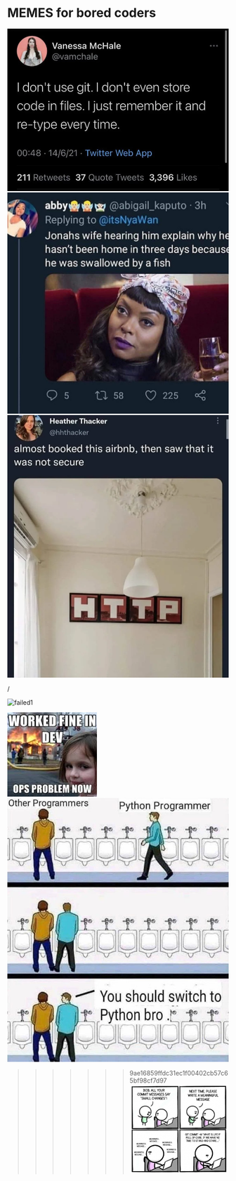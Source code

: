 # MEMES for bored coders

![meme 1](./meme1.webp)
![meme 1](./meme2.jpg)
![meme](./http-meme.webp)

/

![failed1](https://media.tenor.com/A-xepNszV9YAAAAi/ai-bot.gif)


![memeOne](Untitled.jpeg)
![memeTwo](671f0707e0cd1b7157fd729f813b1a5b.jpg)
>>>>>>> 9ae16859ffdc31ec1f00402cb57c65bf98cf7d97
![memeThree](markusSecretlyDreamsAboutJava.png)
